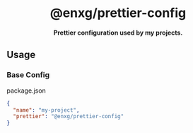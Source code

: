 <div align="center">

# @enxg/prettier-config

**Prettier configuration used by my projects.**

</div>

## Usage

### Base Config

package.json
```json
{
  "name": "my-project",
  "prettier": "@enxg/prettier-config"
}
```
